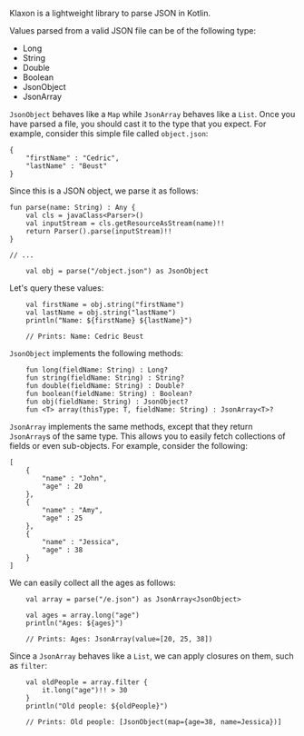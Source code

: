 Klaxon is a lightweight library to parse JSON in Kotlin.

Values parsed from a valid JSON file can be of the following type:

* Long
* String
* Double
* Boolean
* JsonObject
* JsonArray

`JsonObject` behaves like a `Map` while `JsonArray` behaves like a `List`. Once you have parsed a file, you should cast it to the type that you expect. For example, consider this simple file called `object.json`:

```
{
    "firstName" : "Cedric",
    "lastName" : "Beust"
}
```

Since this is a JSON object, we parse it as follows:

```
fun parse(name: String) : Any {
    val cls = javaClass<Parser>()
    val inputStream = cls.getResourceAsStream(name)!!
    return Parser().parse(inputStream)!!
}

// ...

    val obj = parse("/object.json") as JsonObject
```

Let's query these values:

```
    val firstName = obj.string("firstName")
    val lastName = obj.string("lastName")
    println("Name: ${firstName} ${lastName}")

    // Prints: Name: Cedric Beust
```

`JsonObject` implements the following methods:

```
    fun long(fieldName: String) : Long?
    fun string(fieldName: String) : String?
    fun double(fieldName: String) : Double?
    fun boolean(fieldName: String) : Boolean?
    fun obj(fieldName: String) : JsonObject?
    fun <T> array(thisType: T, fieldName: String) : JsonArray<T>?
```

`JsonArray` implements the same methods, except that they return `JsonArray`s of the same type. This allows you to easily fetch collections of fields or even sub-objects. For example, consider the following:

```
[
    {
        "name" : "John",
        "age" : 20
    },
    {
        "name" : "Amy",
        "age" : 25
    },
    {
        "name" : "Jessica",
        "age" : 38
    }
]
```

We can easily collect all the ages as follows:

```
    val array = parse("/e.json") as JsonArray<JsonObject>

    val ages = array.long("age")
    println("Ages: ${ages}")

    // Prints: Ages: JsonArray(value=[20, 25, 38])
```

Since a `JsonArray` behaves like a `List`, we can apply closures on them, such as `filter`:

```
    val oldPeople = array.filter {
        it.long("age")!! > 30
    }
    println("Old people: ${oldPeople}")

    // Prints: Old people: [JsonObject(map={age=38, name=Jessica})]
```

